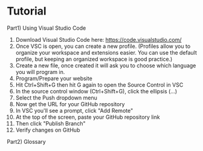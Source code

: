 # Tutorial
Part1) Using Visual Studio Code

1) Download Visual Studio Code here: https://code.visualstudio.com/
2) Once VSC is open, you can create a new profile. (Profiles allow you to organize your workspace and extensions easier.
   You can use the default profile, but keeping an organized workspace is good practice.)
3) Create a new file, once created it will ask you to choose which language you will program in.
4) Program/Prepare your website
5) Hit Ctrl+Shift+G then hit G again to open the Source Control in VSC
6) In the source control window (Ctrl+Shift+G), click the ellipsis (...)
8) Select the Push dropdown menu
9) Now get the URL for your GitHub repository
10) In VSC you'll see a prompt, click "Add Remote"
11) At the top of the screen, paste your GitHub repository link
12) Then click "Publish Branch"
13) Verify changes on GitHub


Part2) Glossary
